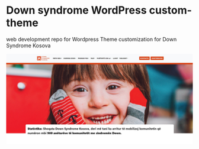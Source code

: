 # Down syndrome WordPress custom-theme

web development repo for Wordpress Theme customization for Down Syndrome Kosova

![Example Screenshot](screenshot1.jpg)
